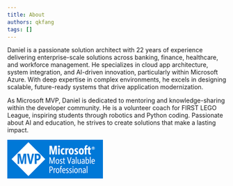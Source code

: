 ```yaml
---
title: About
authors: qkfang
tags: []
---
```


Daniel is a passionate solution architect with 22 years of experience delivering enterprise-scale solutions across banking, finance, healthcare, and workforce management. He specializes in cloud app architecture, system integration, and AI-driven innovation, particularly within Microsoft Azure. With deep expertise in complex environments, he excels in designing scalable, future-ready systems that drive application modernization.

As Microsoft MVP, Daniel is dedicated to mentoring and knowledge-sharing within the developer community. He is a volunteer coach for FIRST LEGO League, inspiring students through robotics and Python coding. Passionate about AI and education, he strives to create solutions that make a lasting impact.

![microsoft-mvp](images/banner-microsoft-mvp.png)